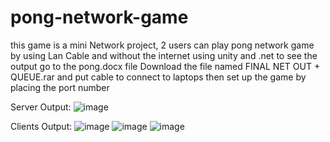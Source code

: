 # pong-network-game
this game is a mini Network project, 2 users can play pong network game by using  Lan Cable and without the internet using unity and .net
to see the output go to the pong.docx file
Download the file named FINAL NET OUT + QUEUE.rar and put cable to connect to laptops then set up the game by placing the port number

Server Output: 
![image](https://github.com/user-attachments/assets/6516f53d-630a-4f26-8919-81041a541e08)

Clients Output:
![image](https://github.com/user-attachments/assets/22e3e828-8089-46d3-ba06-70a6d22488d7)
![image](https://github.com/user-attachments/assets/ae1bd1ee-dc88-46e5-b9ad-0b9601e4d62d)
![image](https://github.com/user-attachments/assets/3a085367-0222-4b99-b9b9-690cd47c7edb)

